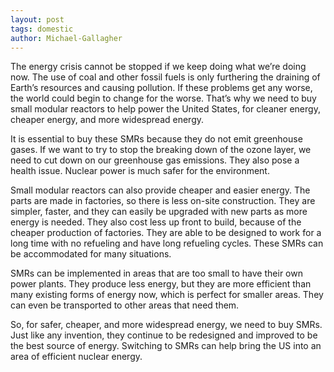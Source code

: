 ```yaml
---
layout: post
tags: domestic
author: Michael-Gallagher
---
```

The energy crisis cannot be stopped if we keep doing what we’re doing now.  The use of coal and other fossil fuels is only furthering the draining of Earth’s resources and causing pollution.  If these problems get any worse, the world could begin to change for the worse.  That’s why we need to buy small modular reactors to help power the United States, for cleaner energy, cheaper energy, and more widespread energy.

It is essential to buy these SMRs because they do not emit greenhouse gases.  If we want to try to stop the breaking down of the ozone layer, we need to cut down on our greenhouse gas emissions.  They also pose a health issue.  Nuclear power is much safer for the environment.

Small modular reactors can also provide cheaper and easier energy.  The parts are made in factories, so there is less on-site construction.  They are simpler, faster, and they can easily be upgraded with new parts as more energy is needed.  They also cost less up front to build, because of the cheaper production of factories.  They are able to be designed to work for a long time with no refueling and have long refueling cycles.  These SMRs can be accommodated for many situations.

SMRs can be implemented in areas that are too small to have their own power plants.  They produce less energy, but they are more efficient than many existing forms of energy now, which is perfect for smaller areas.  They can even be transported to other areas that need them.

So, for safer, cheaper, and more widespread energy, we need to buy SMRs.  Just like any invention, they continue to be redesigned and improved to be the best source of energy.  Switching to SMRs can help bring the US into an area of efficient nuclear energy.


